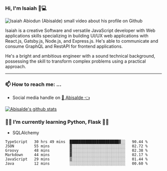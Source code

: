 ### Hi, I'm Isaiah 🌻💻

<img src="https://res.cloudinary.com/abisalde/image/upload/c_scale,h_311,w_816/v1616039512/Abisalde_github.gif" alt="Isaiah Abiodun (Abisalde) small video about his profile on Github">

Isaiah is a creative Software and versatile JavaScript developer with Web applications skills specializing in building UI/UX web applications with React.js, Gatsby.js, Node.js, and Express.js. He's able to communicate and consume GraphQL and RestAPI for frontend applications.

He's a bright and ambitious engineer with a sound technical background, possessing the skill to transform complex problems using a practical approach.
<hr>

### 📫 How to reach me: ...
- Social media handle on <a href="https://twitter.com/abisalde">🔔  Abisalde   👈</a>


[![Abisalde's github stats](https://github-readme-stats.vercel.app/api?username=abisalde)](https://github.com/abisalde/github-readme-stats)

### 👨‍💻️ I’m currently learning Python, Flask 👨‍💻️
- SQLAlchemy



<!--
**abisalde/Abisalde** is a ✨ _special_ ✨ repository because its `README.md` (this file) appears on your GitHub profile.

Here are some ideas to get you started:

- 🔭 I’m currently working on data engineering
- 🌱 I’m currently learning python
- 👯 I’m looking to collaborate with open source community
- 🤔 I’m looking for help with ...
- 💬 Ask me about ...
- 📫 How to reach me: ...
- 😄 Pronouns: ...
- ⚡ Fun fact: ...
-->

<!--START_SECTION:waka-->

```text
TypeScript   30 hrs 49 mins  ██████████████████████▓░░   90.44 %
JSON         55 mins         ▓░░░░░░░░░░░░░░░░░░░░░░░░   02.72 %
Groovy       48 mins         ▓░░░░░░░░░░░░░░░░░░░░░░░░   02.38 %
Markdown     44 mins         ▓░░░░░░░░░░░░░░░░░░░░░░░░   02.17 %
JavaScript   29 mins         ▒░░░░░░░░░░░░░░░░░░░░░░░░   01.44 %
Java         12 mins         ░░░░░░░░░░░░░░░░░░░░░░░░░   00.60 %
```

<!--END_SECTION:waka-->

